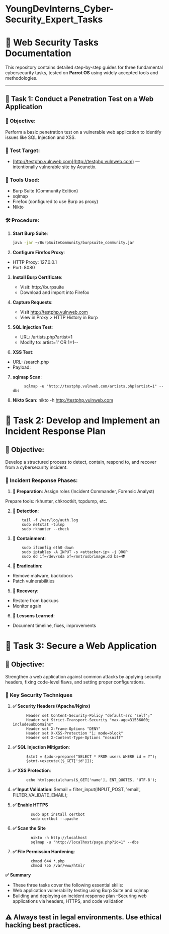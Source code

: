 # YoungDevInterns_Cyber-Security_Expert_Tasks
# 🔐 Web Security Tasks Documentation

This repository contains detailed step-by-step guides for three fundamental cybersecurity tasks, tested on **Parrot OS** using widely accepted tools and methodologies.

---

## 📌 Task 1: Conduct a Penetration Test on a Web Application

### 🎯 Objective:
Perform a basic penetration test on a vulnerable web application to identify issues like SQL Injection and XSS.

### 🧪 Test Target:
- [http://testphp.vulnweb.com](http://testphp.vulnweb.com) — intentionally vulnerable site by Acunetix.

### 🔧 Tools Used:
- Burp Suite (Community Edition)
- sqlmap
- Firefox (configured to use Burp as proxy)
- Nikto

### 🛠️ Procedure:

1. **Start Burp Suite**:
   ```bash
   java -jar ~/BurpSuiteCommunity/burpsuite_community.jar

2. **Configure Firefox Proxy**:

  - HTTP Proxy: 127.0.0.1
  - Port: 8080

3. **Install Burp Certificate**:

   - Visit: http://burpsuite
   - Download and import into Firefox

4. **Capture Requests**:

   - Visit http://testphp.vulnweb.com
   - View in Proxy > HTTP History in Burp

5. **SQL Injection Test**:

   - URL: /artists.php?artist=1
   - Modify to: artist=1' OR 1=1--

6. **XSS Test**:

  - URL: /search.php
  - Payload: <script>alert('XSS')</script>

7. **sqlmap Scan**:

            sqlmap -u "http://testphp.vulnweb.com/artists.php?artist=1" --dbs
8. **Nikto Scan**:
       nikto -h http://testphp.vulnweb.com
       
# 📌 Task 2: Develop and Implement an Incident Response Plan

##  🎯 Objective:

Develop a structured process to detect, contain, respond to, and recover from a cybersecurity incident.

### 🧩 Incident Response Phases:
1. **🔧 Preparation**:
Assign roles (Incident Commander, Forensic Analyst)

Prepare tools: rkhunter, chkrootkit, tcpdump, etc.

2. **🔎 Detection**:

           tail -f /var/log/auth.log
           sudo netstat -tulnp
           sudo rkhunter --check
   
3. **🛑 Containment**:
  
           sudo ifconfig eth0 down
           sudo iptables -A INPUT -s <attacker-ip> -j DROP
           sudo dd if=/dev/sda of=/mnt/usb/image.dd bs=4M

4. **🧹 Eradication**:
 - Remove malware, backdoors
 - Patch vulnerabilities

5. **🔁 Recovery**:
   
  - Restore from backups
  - Monitor again

6. **📝 Lessons Learned**:
 
- Document timeline, fixes, improvements

# 📌 Task 3: Secure a Web Application

## 🎯 Objective:

Strengthen a web application against common attacks by applying security headers, fixing code-level flaws, and setting proper configurations.

### 🔐 Key Security Techniques

1. **✅ Security Headers (Apache/Nginx)**

             Header set Content-Security-Policy "default-src 'self';"
             Header set Strict-Transport-Security "max-age=31536000; includeSubDomains"
             Header set X-Frame-Options "DENY"
             Header set X-XSS-Protection "1; mode=block"
             Header set X-Content-Type-Options "nosniff"

2. **✅ SQL Injection Mitigation**:

             $stmt = $pdo->prepare("SELECT * FROM users WHERE id = ?");
             $stmt->execute([$_GET['id']]);

3. **✅ XSS Protection**:

             echo htmlspecialchars($_GET['name'], ENT_QUOTES, 'UTF-8');

4. **✅ Input Validation**:
              $email = filter_input(INPUT_POST, 'email', FILTER_VALIDATE_EMAIL);

5. **✅ Enable HTTPS**

               sudo apt install certbot
               sudo certbot --apache

6. **✅ Scan the Site**

               nikto -h http://localhost
               sqlmap -u "http://localhost/page.php?id=1" --dbs

7. **✅ File Permission Hardening**:

               chmod 644 *.php
               chmod 755 /var/www/html/

**✅ Summary**

- These three tasks cover the following essential skills:
- Web application vulnerability testing using Burp Suite and sqlmap
- Building and deploying an incident response plan
-Securing web applications via headers, HTTPS, and code validation

## ⚠️ Always test in legal environments. Use ethical hacking best practices.
